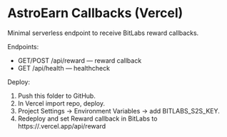 # AstroEarn Callbacks (Vercel)
Minimal serverless endpoint to receive BitLabs reward callbacks.

Endpoints:
- GET/POST /api/reward — reward callback
- GET /api/health — healthcheck

Deploy:
1) Push this folder to GitHub.
2) In Vercel import repo, deploy.
3) Project Settings → Environment Variables → add BITLABS_S2S_KEY.
4) Redeploy and set Reward callback in BitLabs to https://<project>.vercel.app/api/reward
